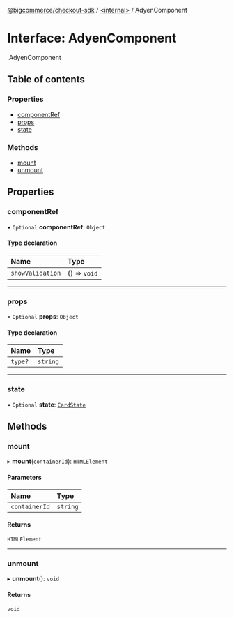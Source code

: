 [@bigcommerce/checkout-sdk](../README.md) / [<internal\>](../modules/internal_.md) / AdyenComponent

# Interface: AdyenComponent

[<internal>](../modules/internal_.md).AdyenComponent

## Table of contents

### Properties

- [componentRef](internal_.AdyenComponent.md#componentref)
- [props](internal_.AdyenComponent.md#props)
- [state](internal_.AdyenComponent.md#state)

### Methods

- [mount](internal_.AdyenComponent.md#mount)
- [unmount](internal_.AdyenComponent.md#unmount)

## Properties

### componentRef

• `Optional` **componentRef**: `Object`

#### Type declaration

| Name | Type |
| :------ | :------ |
| `showValidation` | () => `void` |

___

### props

• `Optional` **props**: `Object`

#### Type declaration

| Name | Type |
| :------ | :------ |
| `type?` | `string` |

___

### state

• `Optional` **state**: [`CardState`](internal_.CardState.md)

## Methods

### mount

▸ **mount**(`containerId`): `HTMLElement`

#### Parameters

| Name | Type |
| :------ | :------ |
| `containerId` | `string` |

#### Returns

`HTMLElement`

___

### unmount

▸ **unmount**(): `void`

#### Returns

`void`
